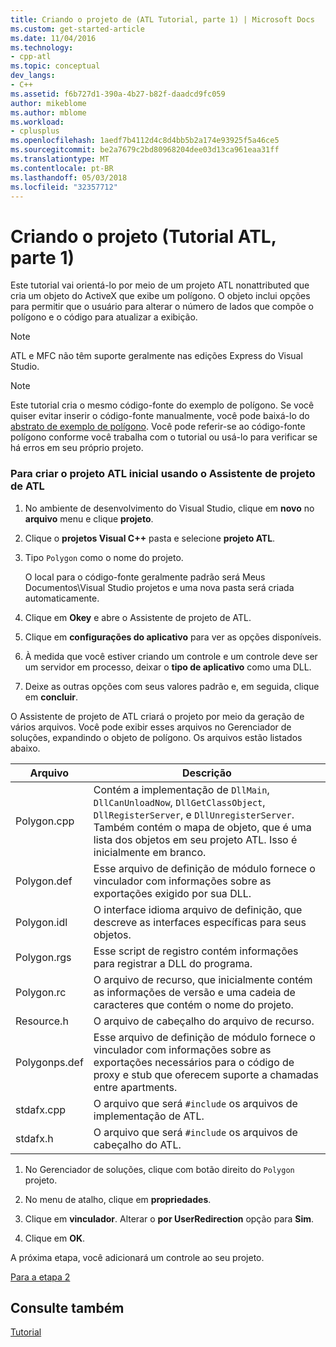 ```yaml
---
title: Criando o projeto de (ATL Tutorial, parte 1) | Microsoft Docs
ms.custom: get-started-article
ms.date: 11/04/2016
ms.technology:
- cpp-atl
ms.topic: conceptual
dev_langs:
- C++
ms.assetid: f6b727d1-390a-4b27-b82f-daadcd9fc059
author: mikeblome
ms.author: mblome
ms.workload:
- cplusplus
ms.openlocfilehash: 1aedf7b4112d4c8d4bb5b2a174e93925f5a46ce5
ms.sourcegitcommit: be2a7679c2bd80968204dee03d13ca961eaa31ff
ms.translationtype: MT
ms.contentlocale: pt-BR
ms.lasthandoff: 05/03/2018
ms.locfileid: "32357712"
---
```

# <a name="creating-the-project-atl-tutorial-part-1"></a>Criando o projeto (Tutorial ATL, parte 1)
Este tutorial vai orientá-lo por meio de um projeto ATL nonattributed que cria um objeto do ActiveX que exibe um polígono. O objeto inclui opções para permitir que o usuário para alterar o número de lados que compõe o polígono e o código para atualizar a exibição.  
  
> [!NOTE]
>  ATL e MFC não têm suporte geralmente nas edições Express do Visual Studio.  
  
> [!NOTE]
>  Este tutorial cria o mesmo código-fonte do exemplo de polígono. Se você quiser evitar inserir o código-fonte manualmente, você pode baixá-lo do [abstrato de exemplo de polígono](../visual-cpp-samples.md). Você pode referir-se ao código-fonte polígono conforme você trabalha com o tutorial ou usá-lo para verificar se há erros em seu próprio projeto.  
  
### <a name="to-create-the-initial-atl-project-using-the-atl-project-wizard"></a>Para criar o projeto ATL inicial usando o Assistente de projeto de ATL  
  
1.  No ambiente de desenvolvimento do Visual Studio, clique em **novo** no **arquivo** menu e clique **projeto**.  
  
2.  Clique o **projetos Visual C++** pasta e selecione **projeto ATL**.  
  
3.  Tipo `Polygon` como o nome do projeto.  
  
     O local para o código-fonte geralmente padrão será Meus Documentos\Visual Studio projetos e uma nova pasta será criada automaticamente.  
  
4.  Clique em **Okey** e abre o Assistente de projeto de ATL.  
  
5.  Clique em **configurações do aplicativo** para ver as opções disponíveis.  
  
6.  À medida que você estiver criando um controle e um controle deve ser um servidor em processo, deixar o **tipo de aplicativo** como uma DLL.  
  
7.  Deixe as outras opções com seus valores padrão e, em seguida, clique em **concluir**.  
  
 O Assistente de projeto de ATL criará o projeto por meio da geração de vários arquivos. Você pode exibir esses arquivos no Gerenciador de soluções, expandindo o objeto de polígono. Os arquivos estão listados abaixo.  
  
|Arquivo|Descrição|  
|----------|-----------------|  
|Polygon.cpp|Contém a implementação de `DllMain`, `DllCanUnloadNow`, `DllGetClassObject`, `DllRegisterServer`, e `DllUnregisterServer`. Também contém o mapa de objeto, que é uma lista dos objetos em seu projeto ATL. Isso é inicialmente em branco.|  
|Polygon.def|Esse arquivo de definição de módulo fornece o vinculador com informações sobre as exportações exigido por sua DLL.|  
|Polygon.idl|O interface idioma arquivo de definição, que descreve as interfaces específicas para seus objetos.|  
|Polygon.rgs|Esse script de registro contém informações para registrar a DLL do programa.|  
|Polygon.rc|O arquivo de recurso, que inicialmente contém as informações de versão e uma cadeia de caracteres que contém o nome do projeto.|  
|Resource.h|O arquivo de cabeçalho do arquivo de recurso.|  
|Polygonps.def|Esse arquivo de definição de módulo fornece o vinculador com informações sobre as exportações necessários para o código de proxy e stub que oferecem suporte a chamadas entre apartments.|  
|stdafx.cpp|O arquivo que será `#include` os arquivos de implementação de ATL.|  
|stdafx.h|O arquivo que será `#include` os arquivos de cabeçalho do ATL.|  
  
1.  No Gerenciador de soluções, clique com botão direito do `Polygon` projeto.  
  
2.  No menu de atalho, clique em **propriedades**.  
  
3.  Clique em **vinculador**. Alterar o **por UserRedirection** opção para **Sim**.  
  
4.  Clique em **OK**.  
  
 A próxima etapa, você adicionará um controle ao seu projeto.  
  
 [Para a etapa 2](../atl/adding-a-control-atl-tutorial-part-2.md)  
  
## <a name="see-also"></a>Consulte também  
 [Tutorial](../atl/active-template-library-atl-tutorial.md)

